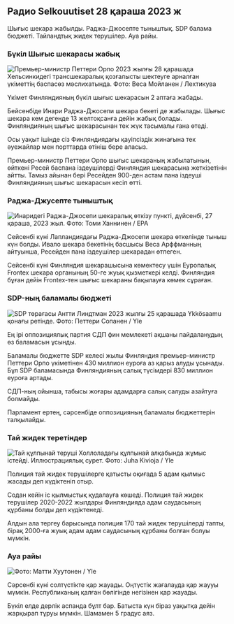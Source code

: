 Радио Selkouutiset 28 қараша 2023 ж
----------------------------------

Шығыс шекара жабылды. Раджа-Джосепте тыныштық. SDP балама бюджеті. Тайландтық жидек терушілер. Ауа райы.

### Бүкіл Шығыс шекарасы жабық

![Премьер-министр Петтери Орпо 2023 жылғы 28 қарашада Хельсинкидегі трансшекаралық қозғалысты шектеуге арналған үкіметтің баспасөз мәслихатында. Фото: Веса Мойланен / Лехтикува](https://images.cdn.yle.fi/image/upload/c_crop,h_2880,w_5120,x_0,y_533/ar_1.7777777777777777,c_fill,g_faces,h_675,w_1200/dpr_1.0/q_auto:eco/f_auto/fl_loss1921818/5f7fb63bc0)

Үкімет Финляндияның бүкіл шығыс шекарасын 2 аптаға жабады.

Бейсенбіде Инари Раджа-Джосепи шекара бекеті де жабылады. Шығыс шекара кем дегенде 13 желтоқсанға дейін жабық болады. Финляндияның шығыс шекарасынан тек жүк тасымалы ғана өтеді.

Осы уақыт ішінде сіз Финляндиядағы қауіпсіздік жинағына тек әуежайлар мен порттарда өтініш бере аласыз.

Премьер-министр Петтери Орпо шығыс шекараның жабылатынын, өйткені Ресей баспана іздеушілерді Финляндия шекарасына жеткізетінін айтты. Тамыз айынан бері Ресейден 900-ден астам пана іздеуші Финляндияның шығыс шекарасын кесіп өтті.

### Раджа-Джусепте тыныштық

![Инаридегі Раджа-Джосепи шекаралық өткізу пункті, дүйсенбі, 27 қараша, 2023 жыл. Фото: Томи Ханнинен / EPA](https://images.cdn.yle.fi/image/upload/c_crop,h_3078,w_5472,x_0,y_474/ar_1.7777777777777777,c_fill,g_faces,h_675,w_1200/dpr_1.0/q_auto:eco/f_auto/fl_lossy/v1701178188/39-1825e)

Сейсенбі күні Лапландиядағы Раджа-Джосепи шекара өткелінде тыныш күн болды. Ивало шекара бекетінің басшысы Веса Арффманның айтуынша, Ресейден пана іздеушілер шекарадан өтпеген.

Сейсенбі күні Финляндия шекарашысына көмектесу үшін Еуропалық Frontex шекара органының 50-ге жуық қызметкері келді. Финляндия бұған дейін Frontex-тен шығыс шекараны бақылауға көмек сұраған.

### SDP-ның баламалы бюджеті

![SDP төрағасы Антти Линдтман 2023 жылғы 25 қарашада Ykkösaamu қонағы ретінде. Фото: Петтери Сопанен / Yle](https://images.cdn.yle.fi/image/upload/c_crop,h_2250,w_4000,x_0,y_214/ar_1.777777777777777,c_fill,g_faces,h_pr_610/d.q_auto:eco/f_auto/fl_lossy/v1700900437/39-12065046561addd1ff4d)

Ең ірі оппозициялық партия СДП фин мемлекеті ақшаны пайдаланудың өз баламасын ұсынды.

Баламалы бюджетте SDP келесі жылы Финляндия премьер-министр Петтери Орпо үкіметінен 430 миллион еуроға аз қарыз алуды ұсынады. Бұл SDP баламасында Финляндияның салық түсімдері 830 миллион еуроға артады.

СДП-ның ойынша, табысы жоғары адамдарға салық салуды азайтуға болмайды.

Парламент ертең, сәрсенбіде оппозицияның баламалы бюджеттерін талқылайды.

### Тай жидек теретіндер

![Тай құлпынай теруші Холлоладағы құлпынай алқабында жұмыс істейді. Иллюстрациялық сурет. Фото: Juha Kivioja / Yle](https://images.cdn.yle.fi/image/upload/c_crop,h_3158,w_5615,x_0,y_362/ar_1.7777777777777777,c_fill,g_faces,h_6/d/d_05q_auto:eco/f_auto/fl_lossy/v1697111616/39-11854426527dce6a43a2)

Полиция тай жидек терушілерге қатысты оқиғада 5 адам қылмыс жасады деп күдіктеніп отыр.

Содан кейін іс қылмыстық қудалауға көшеді. Полиция тай жидек терушілер 2020-2022 жылдары Финляндияда адам саудасының құрбаны болды деп күдіктенеді.

Алдын ала тергеу барысында полиция 170 тай жидек терушілерді тапты, бірақ 2000-ға жуық адам адам саудасының құрбаны болған болуы мүмкін.

### Ауа райы

![ Фото: Матти Хуутонен / Yle](https://images.cdn.yle.fi/image/upload/c_crop,h_1080,w_1919,x_0,y_0/ar_1.777777777777777,c_fill,g_faces,w_pr.0/h_1750/q_auto:eco/f_auto/fl_lossy/v1701179634/39-12078316565f0cf485dd)

Сәрсенбі күні солтүстікте қар жауады. Оңтүстік жағалауда қар жаууы мүмкін. Республиканың қалған бөлігінде негізінен қар жауады.

Бүкіл елде дерлік аспанда бұлт бар. Батыста күн біраз уақытқа дейін жарқырап тұруы мүмкін. Шамамен 5 градус аяз.